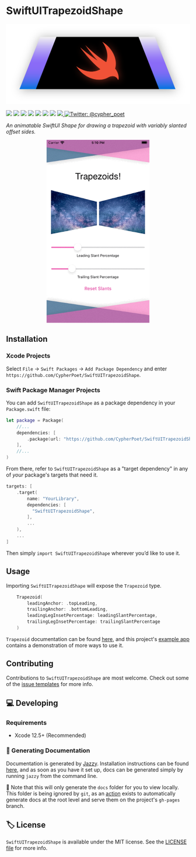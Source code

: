 # SwiftUITrapezoidShape

<!-- Header Logo -->

<div align="center">
   <img width="1000px" src="./Extras/banner-1@3x.png" alt="Banner Logo">
</div>


<!-- Badges -->

<p>
    <img src="https://img.shields.io/badge/iOS-14.0+-865EFC.svg" />
    <img src="https://img.shields.io/badge/iPadOS-14.0+-F65EFC.svg" />
    <img src="https://img.shields.io/badge/macOS-11.0+-179AC8.svg" />
    <img src="https://img.shields.io/badge/tvOS-14.0+-41465B.svg" />
    <img src="https://img.shields.io/badge/watchOS-7.0+-1FD67A.svg" />
    <img src="https://img.shields.io/badge/License-MIT-blue.svg" />
    <img src="https://github.com/CypherPoet/SwiftUITrapezoidShape/workflows/Build%20&%20Test/badge.svg" />
    <a href="https://github.com/apple/swift-package-manager">
      <img src="https://img.shields.io/badge/spm-compatible-brightgreen.svg?style=flat" />
    </a>
    <a href="https://twitter.com/cypher_poet">
        <img src="https://img.shields.io/badge/Contact-@cypher_poet-lightgrey.svg?style=flat" alt="Twitter: @cypher_poet" />
    </a>
</p>


<p align="center">

_An animatable SwiftUI Shape for drawing a trapezoid with variably slanted offset sides._

<p />

<div align="center">
   <img height="500px" src="./Extras/recording-1.gif" alt="Demo Recording">
</div>

<!--
## Features

- ✅ Feature 1
- ✅ Feature 2 -->


## Installation

### Xcode Projects

Select `File` -> `Swift Packages` -> `Add Package Dependency` and enter `https://github.com/CypherPoet/SwiftUITrapezoidShape`.


### Swift Package Manager Projects

You can add `SwiftUITrapezoidShape` as a package dependency in your `Package.swift` file:

```swift
let package = Package(
    //...
    dependencies: [
        .package(url: "https://github.com/CypherPoet/SwiftUITrapezoidShape", .upToNextMinor(from: "0.1.0")),
    ],
    //...
)
```

From there, refer to `SwiftUITrapezoidShape` as a "target dependency" in any of _your_ package's targets that need it.

```swift
targets: [
    .target(
        name: "YourLibrary",
        dependencies: [
          "SwiftUITrapezoidShape",
        ],
        ...
    ),
    ...
]
```

Then simply `import SwiftUITrapezoidShape` wherever you’d like to use it.


## Usage

Importing `SwiftUITrapezoidShape` will expose the `Trapezoid` type.

```swift
    Trapezoid(
        leadingAnchor: .topLeading,
        trailingAnchor: .bottomLeading,
        leadingLegInsetPercentage: leadingSlantPercentage,
        trailingLegInsetPercentage: trailingSlantPercentage
    )
```

`Trapezoid` documentation can be found [here](https://cypherpoet.github.io/SwiftUITrapezoidShape/), and this project's [example app](https://github.com/CypherPoet/SwiftUITrapezoidShape/tree/main/Examples/TrapezoidShapeDemo) contains a demonstration of more ways to use it.


<!-- ## 🗺 Roadmap

- World Domination
 -->


## Contributing

Contributions to `SwiftUITrapezoidShape` are most welcome. Check out some of the [issue templates](./.github/ISSUE_TEMPLATE/) for more info.



## 💻 Developing

### Requirements

- Xcode 12.5+ (Recommended)


### 📜 Generating Documentation

Documentation is generated by [Jazzy](https://github.com/realm/jazzy). Installation instructions can be found [here](https://github.com/realm/jazzy#installation), and as soon as you have it set up, docs can be generated simply by running `jazzy` from the command line.

📝 Note that this will only generate the `docs` folder for you to view locally. This folder is being ignored by `git`, as an [action](./.github/workflows/PublishDocumentation.yml) exists to automatically generate docs at the root level and serve them on the project's `gh-pages` branch.


## 🏷 License

`SwiftUITrapezoidShape` is available under the MIT license. See the [LICENSE file](./LICENSE) for more info.
